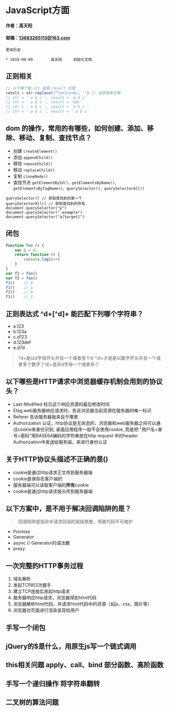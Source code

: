 # JavaScript方面

#### 作者：高天阳
#### 邮箱：13683265113@163.com

```
更改历史

* 2019-08-09        高天阳     初始化文档

```

## 正则相关

```javascript
// 以下哪个能 str 能和 result 匹配
result = str.replace(/^\s+|\s+$/, '') // 去除首尾空格
// str = ' a b c ', result = 'a b c'
// str = ' a b c ', result = 'abc'
// str = ' a b c ', result = 'a b c '
// str = ' a b c ', result = ' a b c'
```

## dom 的操作，常用的有哪些，如何创建、添加、移除、移动、复制、查找节点？

- 创建 `createElement()`
- 添加 `appendChild()`
- 移除 `removeChild()`
- 移动 `replaceChild()`
- 复制 `cloneNode()`
- 查找节点 `getElementById()、getElementsByName()、getElementsByTagName()、querySelector()、querySelectorAll()`

```
querySelector() // 获取查找到的第一个
querySelectorAll() // 获取查找到的所有
document.querySelector("p")
document.querySelector(".example")
document.querySelector("a[target]")
```

## 闭包

```javascript
function foo () {
    var i = 0;
    return function () {
        console.log(i++)
    }
}
var f1 = foo()
var f2 = foo()
f1()    // 0
f1()    // 1
f2()    // 0
f1()    // 2
```

## 正则表达式 ^d+[^d]+ 能匹配下列哪个字符串？

- a.123
- b.123a
- c.d123
- d.123def
- e.d7d

> ^d+是以d字母开头并且一个或者多个d
> ^\d+才是是以数字开头并且一个或者多个数字
> [^d]+是非d字母一个或者多个


## 以下哪些是HTTP请求中浏览器缓存机制会用到的协议头？

- Last-Modified 标示这个响应资源的最后修改时间
- Etag web服务器响应请求时，告诉浏览器当前资源在服务器的唯一标识
- Referer 告诉服务器我来自于哪里
- Authorization 认证，http协议是无状态的，浏览器和web服务器之间可以通过cookie来身份识别, 桌面应用程序一般不会使用cookie, 
而是把 "用户名+冒号+密码"用BASE64编码的字符串放在http request 中的header Authorization中发送给服务端，来进行身份认证

## 关于HTTP协议头描述不正确的是()

- cookie是通过http请求正文传到服务器端
- cookie是保存在客户端的
- 服务器端可以读取客户端的**所有**cookie
- cookie是通过http请求报头传到服务器端

## 以下方案中，是不用于解决回调陷阱的是？

> 回调陷阱是指异步请求回调的层级嵌套，导致代码不可维护

- Promise
- Generator
- async // Generator的语法糖
- proxy

## 一次完整的HTTP事务过程

1. 域名解析
1. 发起TCP的3次握手
1. 建立TCP连接后发起http请求
1. 服务器响应http请求，浏览器得到html代码
1. 浏览器解析html代码，并请求html代码中的资源（如js、css、图片等）
1. 浏览器对页面进行渲染呈现给用户

## 手写一个闭包


## jQuery的$是什么，用原生js写一个链式调用


## this相关问题 apply、call、bind 部分函数、高阶函数


## 手写一个递归操作 将字符串翻转


## 二叉树的算法问题


